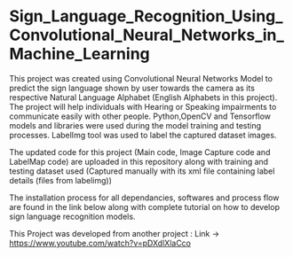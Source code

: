 # Sign_Language_Recognition_Using_Convolutional_Neural_Networks_in_Machine_Learning

This project was created using Convolutional Neural Networks Model to predict the sign language shown by user towards the camera as its respective Natural Language Alphabet (English Alphabets in this project). The project will help individuals with Hearing or Speaking impairments to communicate easily with other people.
Python,OpenCV and Tensorflow models and libraries were used during the model training and testing processes.
LabelImg tool was used to label the captured dataset images.

The updated code for this project (Main code, Image Capture code and LabelMap code) are uploaded in this repository along with training and testing dataset used (Captured manually with its xml file containing label details (files from labelimg))

The installation process for all dependancies, softwares and process flow are found in the link below along with complete tutorial on how to develop sign language recognition models.

This Project was developed from another project : Link -> https://www.youtube.com/watch?v=pDXdlXlaCco
